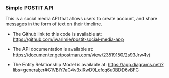 ### Simple POSTIT API
This is a social media API that allows users to create account, and share messages in the form of text on their timeline.

- The Github link to this code is available at: https://github.com/iwarimie/postit-social-media-app

- The API documentation is available at: https://documenter.getpostman.com/view/23519150/2s93Jrw4vj

- The Entity Relationship Model is available at: https://app.diagrams.net/?libs=general;er#G1VBlY7aG4v3xlRwD9Lefcq6u0BDD6vBFC

